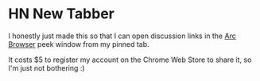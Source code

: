 # HN New Tabber

I honestly just made this so that I can open discussion links in the [Arc Browser](https://arc.net/) peek window from my pinned tab.

It costs $5 to register my account on the Chrome Web Store to share it, so I'm just not bothering :)
